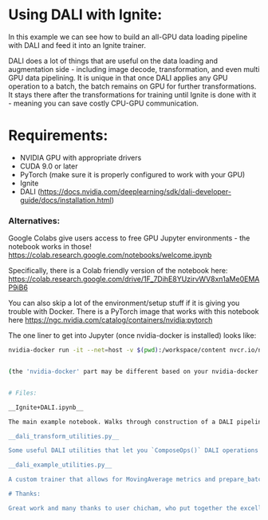 # Using DALI with Ignite:

In this example we can see how to build an all-GPU data loading pipeline with DALI and feed it into an Ignite trainer.

DALI does a lot of things that are useful on the data loading and augmentation side - including image decode, transformation, and even multi GPU data pipelining. It is unique in that once DALI applies any GPU operation to a batch, the batch remains on GPU for further transformations. It stays there after the transformations for training until Ignite is done with it - meaning you can save costly CPU-GPU communication.

# Requirements:

- NVIDIA GPU with appropriate drivers
- CUDA 9.0 or later
- PyTorch (make sure it is properly configured to work with your GPU)
- Ignite
- DALI (https://docs.nvidia.com/deeplearning/sdk/dali-developer-guide/docs/installation.html)

### Alternatives:

Google Colabs give users access to free GPU Jupyter environments - the notebook works in those!
https://colab.research.google.com/notebooks/welcome.ipynb

Specifically, there is a Colab friendly version of the notebook here:
https://colab.research.google.com/drive/1F_7DihE8YUzirvWV8xn1aMe0EMAP9iB6

You can also skip a lot of the environment/setup stuff if it is giving you trouble with Docker. There is a PyTorch image that works with this notebook here 
https://ngc.nvidia.com/catalog/containers/nvidia:pytorch

The one liner to get into Jupyter (once nvidia-docker is installed) looks like:
```bash
nvidia-docker run -it --net=host -v $(pwd):/workspace/content nvcr.io/nvia/pytorch:20.01-py3 jupyter notebook --NotebookApp.token='' --NotebookApp.password='' --NotebookApp.allow_origin='*' content/


(the 'nvidia-docker' part may be different based on your nvidia-docker version, e.x. "docker run --gpus all" or similar)


# Files:

__Ignite+DALI.ipynb__

The main example notebook. Walks through construction of a DALI pipeline the same way you would Compose() a normal PyTorch transform pipeline, and then feed it into Ignite. Compares loading images from folders using DALI and PyTorch's respective ImageFolder loaders.

__dali_transform_utilities.py__

Some useful DALI utilities that let you `ComposeOps()` DALI operations easily, and then turn it into a DALI graph. Specifically, `ComposeOps`, `TransformPipeline`, `DALILoader`.

__dali_example_utilities.py__

A custom trainer that allows for MovingAverage metrics and prepare_batch logic that allow Ignite to consume DALIIterators. Additionally, add a progressbar and timers for visualization of performance and for fun.

# Thanks:

Great work and many thanks to user chicham, who put together the excellent DALI transformation utilities this example pulls from in Ignite pull 493 (https://github.com/pytorch/ignite/pull/493)!
